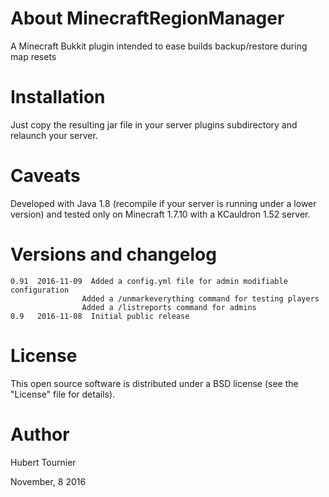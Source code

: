 # About MinecraftRegionManager
A Minecraft Bukkit plugin intended to ease builds backup/restore during map resets

Installation
============
Just copy the resulting jar file in your server plugins subdirectory and relaunch your server.

Caveats
=======
Developed with Java 1.8 (recompile if your server is running under a lower version) and tested only on Minecraft 1.7.10 with a KCauldron 1.52 server.

Versions and changelog
======================
	0.91  2016-11-09  Added a config.yml file for admin modifiable configuration
                    Added a /unmarkeverything command for testing players
                    Added a /listreports command for admins
	0.9   2016-11-08  Initial public release

License
=======
This open source software is distributed under a BSD license (see the "License" file for details).

Author
======
Hubert Tournier

November, 8 2016

